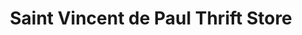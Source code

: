 ---
title: "Saint Vincent de Paul Thrift Store"
url: /lowerlake/saint-vincent-de-paul-thrift-store/
shop: Gebrauchtwaren
---